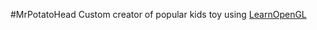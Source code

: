 #MrPotatoHead
Custom creator of popular kids toy using [LearnOpenGL](https://github.com/matf-racunarska-grafika/LearnOpenGL/)


